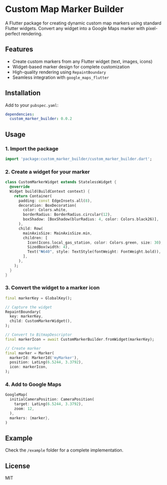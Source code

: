 # Custom Map Marker Builder

A Flutter package for creating dynamic custom map markers using standard Flutter widgets. Convert any widget into a Google Maps marker with pixel-perfect rendering.

## Features

- Create custom markers from any Flutter widget (text, images, icons)
- Widget-based marker design for complete customization
- High-quality rendering using `RepaintBoundary`
- Seamless integration with `google_maps_flutter`

## Installation

Add to your `pubspec.yaml`:

```yaml
dependencies:
  custom_marker_builder: 0.0.2
```

## Usage

### 1. Import the package

```dart
import 'package:custom_marker_builder/custom_marker_builder.dart';
```

### 2. Create a widget for your marker

```dart
class CustomMarkerWidget extends StatelessWidget {
  @override
  Widget build(BuildContext context) {
    return Container(
      padding: const EdgeInsets.all(8),
      decoration: BoxDecoration(
        color: Colors.white,
        borderRadius: BorderRadius.circular(12),
        boxShadow: [BoxShadow(blurRadius: 4, color: Colors.black26)],
      ),
      child: Row(
        mainAxisSize: MainAxisSize.min,
        children: [
          Icon(Icons.local_gas_station, color: Colors.green, size: 30),
          SizedBox(width: 4),
          Text("₦640", style: TextStyle(fontWeight: FontWeight.bold)),
        ],
      ),
    );
  }
}
```

### 3. Convert the widget to a marker icon

```dart
final markerKey = GlobalKey();

// Capture the widget
RepaintBoundary(
  key: markerKey,
  child: CustomMarkerWidget(),
);

// Convert to BitmapDescriptor
final markerIcon = await CustomMarkerBuilder.fromWidget(markerKey);

// Create marker
final marker = Marker(
  markerId: MarkerId('myMarker'),
  position: LatLng(6.5244, 3.3792),
  icon: markerIcon,
);
```

### 4. Add to Google Maps

```dart
GoogleMap(
  initialCameraPosition: CameraPosition(
    target: LatLng(6.5244, 3.3792),
    zoom: 12,
  ),
  markers: {marker},
)
```

## Example

Check the `/example` folder for a complete implementation.

## License

MIT
